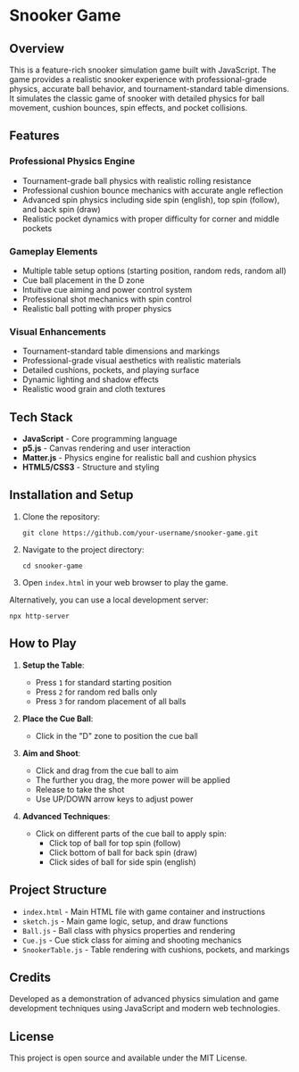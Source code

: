# Snooker Game

## Overview
This is a feature-rich snooker simulation game built with JavaScript. The game provides a realistic snooker experience with professional-grade physics, accurate ball behavior, and tournament-standard table dimensions. It simulates the classic game of snooker with detailed physics for ball movement, cushion bounces, spin effects, and pocket collisions.

## Features

### Professional Physics Engine
- Tournament-grade ball physics with realistic rolling resistance
- Professional cushion bounce mechanics with accurate angle reflection
- Advanced spin physics including side spin (english), top spin (follow), and back spin (draw)
- Realistic pocket dynamics with proper difficulty for corner and middle pockets

### Gameplay Elements
- Multiple table setup options (starting position, random reds, random all)
- Cue ball placement in the D zone
- Intuitive cue aiming and power control system
- Professional shot mechanics with spin control
- Realistic ball potting with proper physics

### Visual Enhancements
- Tournament-standard table dimensions and markings
- Professional-grade visual aesthetics with realistic materials
- Detailed cushions, pockets, and playing surface
- Dynamic lighting and shadow effects
- Realistic wood grain and cloth textures

## Tech Stack
- **JavaScript** - Core programming language
- **p5.js** - Canvas rendering and user interaction
- **Matter.js** - Physics engine for realistic ball and cushion physics
- **HTML5/CSS3** - Structure and styling

## Installation and Setup

1. Clone the repository:
   ```
   git clone https://github.com/your-username/snooker-game.git
   ```

2. Navigate to the project directory:
   ```
   cd snooker-game
   ```

3. Open `index.html` in your web browser to play the game.

Alternatively, you can use a local development server:
```
npx http-server
```

## How to Play

1. **Setup the Table**:
   - Press `1` for standard starting position
   - Press `2` for random red balls only
   - Press `3` for random placement of all balls

2. **Place the Cue Ball**:
   - Click in the "D" zone to position the cue ball

3. **Aim and Shoot**:
   - Click and drag from the cue ball to aim
   - The further you drag, the more power will be applied
   - Release to take the shot
   - Use UP/DOWN arrow keys to adjust power

4. **Advanced Techniques**:
   - Click on different parts of the cue ball to apply spin:
     - Click top of ball for top spin (follow)
     - Click bottom of ball for back spin (draw)
     - Click sides of ball for side spin (english)

## Project Structure

- `index.html` - Main HTML file with game container and instructions
- `sketch.js` - Main game logic, setup, and draw functions
- `Ball.js` - Ball class with physics properties and rendering
- `Cue.js` - Cue stick class for aiming and shooting mechanics
- `SnookerTable.js` - Table rendering with cushions, pockets, and markings

## Credits
Developed as a demonstration of advanced physics simulation and game development techniques using JavaScript and modern web technologies.

## License
This project is open source and available under the MIT License.
